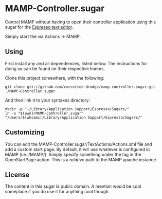 MAMP-Controller.sugar
=====================

Control [MAMP][mamp] without having to open their controller application using this sugar for the [Espresso text editor][espresso]. 

[mamp]: <http://www.mamp.info/> "MAMP, Mac OS X, Apache, MySQL, PHP"
[espresso]: <http://macrabbit.com/espresso/> "The Espresso text editor, by MacRabbit"

Simply start the via Actions -> MAMP.

Using
-----
First install any and all dependencies, listed below. The instructions for
doing so can be found on their respective homes.

Clone this project somewhere, with the following:
    
    git clone git://github.com/conceited-drudge/mamp-controller.sugar.git ./MAMP-Controller.sugar
    
And then link it to your syntaxes directory:
    
    mkdir -p "~/Library/Application Support/Espresso/Sugars/"
    ln -s "$(pwd)/MAMP-Controller.sugar" "/Users/$(whoami)/Library/Application Support/Espresso/Sugars/"



Customizing
-----------

You can edit the MAMP-Controller.sugar/TextActions/Actions.xml file and add a custom start page. By default, it will use whatever is configured in MAMP (i.e. /MAMP/). Simply specify something under the <page> tag in the OpenStartPage action. This is a *relative* path to the MAMP apache instance.

License
-------

The content in this sugar is public domain. A mention would be cool someplace if you do use it for anything cool though.
